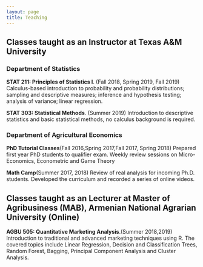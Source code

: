 ```yaml
---
layout: page
title: Teaching
---
```


## Classes taught as an Instructor at Texas A&M University
### Department of Statistics
**STAT 211: Principles of Statistics I**. (Fall 2018, Spring 2019, Fall 2019) Calculus-based introduction to probability and 
probability distributions; sampling and descriptive measures; inference and hypothesis testing; analysis of variance; linear regression.

**STAT 303: Statistical Methods**. (Summer 2019) Introduction to descriptive statistics and basic statistical methods, no calculus background is required.

### Department of Agricultural Economics

**PhD Tutorial Classes**(Fall 2016,Spring 2017,Fall 2017, Spring 2018) Prepared first year PhD students to qualifier exam. Weekly review sessions on Micro-Economics, Econometric and Game Theory 

**Math Camp**(Summer 2017, 2018) Review of real analysis for incoming Ph.D. students. Developed the curriculum and recorded a series of online videos.

## Classes taught as an Lecturer at Master of Agribusiness (MAB), Armenian National Agrarian University (Online)

**AGBU 505: Quantitative Marketing Analysis**.(Summer 2018,2019) Introduction to traditional and advanced marketing techniques using R. 
The covered topics include Linear Regression, Decision and Classification Trees, Random Forest, Bagging, Principal Component Analysis and Cluster Analysis.
